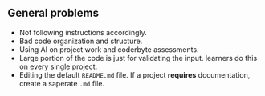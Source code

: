 ## General problems

- Not following instructions accordingly.
- Bad code organization and structure. 
- Using AI on project work and coderbyte assessments.
- Large portion of the code is just for validating the input. learners do this on every single project.
- Editing the default `README.md` file. If a project **requires** documentation, create a saperate `.md` file.
